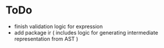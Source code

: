 # ToDo
- finish validation logic for expression
- add package ir ( includes logic for generating intermediate representation from AST )
